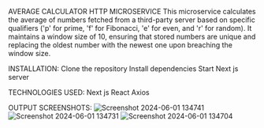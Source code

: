AVERAGE CALCULATOR HTTP MICROSERVICE
This microservice calculates the average of numbers fetched from a third-party server based on specific qualifiers ('p' for prime, 'f' for Fibonacci, 'e' for even, and 'r' for random). It maintains a window size of 10, ensuring that stored numbers are unique and replacing the oldest number with the newest one upon breaching the window size.

INSTALLATION:
Clone the repository 
Install dependencies 
Start Next js server

TECHNOLOGIES USED:
Next js
React
Axios

OUTPUT SCREENSHOTS:
![Screenshot 2024-06-01 134741](https://github.com/afsharather/ENG21CT0001/assets/141409961/5fa50fe2-4a7e-4897-a150-a067aa0d8770)
![Screenshot 2024-06-01 134731](https://github.com/afsharather/ENG21CT0001/assets/141409961/4a18f755-f5a9-4483-9b58-731891b7ec2f)
![Screenshot 2024-06-01 134704](https://github.com/afsharather/ENG21CT0001/assets/141409961/688ae369-71b3-40cf-8808-79eeed6e5d73)

